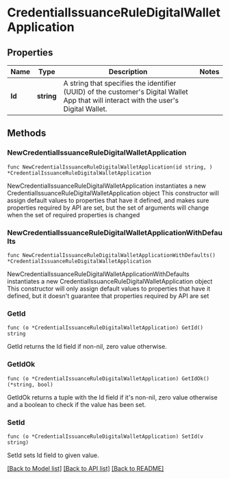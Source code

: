 # CredentialIssuanceRuleDigitalWalletApplication

## Properties

Name | Type | Description | Notes
------------ | ------------- | ------------- | -------------
**Id** | **string** | A string that specifies the identifier (UUID) of the customer&#39;s Digital Wallet App that will interact with the user&#39;s Digital Wallet. | 

## Methods

### NewCredentialIssuanceRuleDigitalWalletApplication

`func NewCredentialIssuanceRuleDigitalWalletApplication(id string, ) *CredentialIssuanceRuleDigitalWalletApplication`

NewCredentialIssuanceRuleDigitalWalletApplication instantiates a new CredentialIssuanceRuleDigitalWalletApplication object
This constructor will assign default values to properties that have it defined,
and makes sure properties required by API are set, but the set of arguments
will change when the set of required properties is changed

### NewCredentialIssuanceRuleDigitalWalletApplicationWithDefaults

`func NewCredentialIssuanceRuleDigitalWalletApplicationWithDefaults() *CredentialIssuanceRuleDigitalWalletApplication`

NewCredentialIssuanceRuleDigitalWalletApplicationWithDefaults instantiates a new CredentialIssuanceRuleDigitalWalletApplication object
This constructor will only assign default values to properties that have it defined,
but it doesn't guarantee that properties required by API are set

### GetId

`func (o *CredentialIssuanceRuleDigitalWalletApplication) GetId() string`

GetId returns the Id field if non-nil, zero value otherwise.

### GetIdOk

`func (o *CredentialIssuanceRuleDigitalWalletApplication) GetIdOk() (*string, bool)`

GetIdOk returns a tuple with the Id field if it's non-nil, zero value otherwise
and a boolean to check if the value has been set.

### SetId

`func (o *CredentialIssuanceRuleDigitalWalletApplication) SetId(v string)`

SetId sets Id field to given value.



[[Back to Model list]](../README.md#documentation-for-models) [[Back to API list]](../README.md#documentation-for-api-endpoints) [[Back to README]](../README.md)



